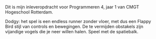 Dit is mijn inleveropdracht voor Programmeren 4, jaar 1 van CMGT Hogeschool Rotterdam.

Dodgy: het spel is een endless runner zonder vloer, met dus een Flappy Bird stijl van controls en bewegingen.
De te vermijden obstakels zijn vijandige vogels die je neer willen halen. Speel met de spatiebalk.
